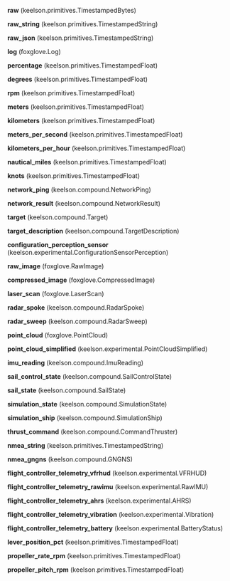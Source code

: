 **raw** (keelson.primitives.TimestampedBytes)

**raw_string** (keelson.primitives.TimestampedString)

**raw_json** (keelson.primitives.TimestampedString)

**log** (foxglove.Log)

**percentage** (keelson.primitives.TimestampedFloat)

**degrees** (keelson.primitives.TimestampedFloat)

**rpm** (keelson.primitives.TimestampedFloat)

**meters** (keelson.primitives.TimestampedFloat)

**kilometers** (keelson.primitives.TimestampedFloat)

**meters_per_second** (keelson.primitives.TimestampedFloat)

**kilometers_per_hour** (keelson.primitives.TimestampedFloat)

**nautical_miles** (keelson.primitives.TimestampedFloat)

**knots** (keelson.primitives.TimestampedFloat)

**network_ping** (keelson.compound.NetworkPing)

**network_result** (keelson.compound.NetworkResult)

**target** (keelson.compound.Target)

**target_description** (keelson.compound.TargetDescription)

**configuration_perception_sensor** (keelson.experimental.ConfigurationSensorPerception)

**raw_image** (foxglove.RawImage)

**compressed_image** (foxglove.CompressedImage)

**laser_scan** (foxglove.LaserScan)

**radar_spoke** (keelson.compound.RadarSpoke)

**radar_sweep** (keelson.compound.RadarSweep)

**point_cloud** (foxglove.PointCloud)

**point_cloud_simplified** (keelson.experimental.PointCloudSimplified)

**imu_reading** (keelson.compound.ImuReading)

**sail_control_state** (keelson.compound.SailControlState)

**sail_state** (keelson.compound.SailState)

**simulation_state** (keelson.compound.SimulationState)

**simulation_ship** (keelson.compound.SimulationShip)

**thrust_command** (keelson.compound.CommandThruster)

**nmea_string** (keelson.primitives.TimestampedString)

**nmea_gngns** (keelson.compound.GNGNS)

**flight_controller_telemetry_vfrhud** (keelson.experimental.VFRHUD)

**flight_controller_telemetry_rawimu** (keelson.experimental.RawIMU)

**flight_controller_telemetry_ahrs** (keelson.experimental.AHRS)

**flight_controller_telemetry_vibration** (keelson.experimental.Vibration)

**flight_controller_telemetry_battery** (keelson.experimental.BatteryStatus)

**lever_position_pct** (keelson.primitives.TimestampedFloat)

**propeller_rate_rpm** (keelson.primitives.TimestampedFloat)

**propeller_pitch_rpm** (keelson.primitives.TimestampedFloat)

